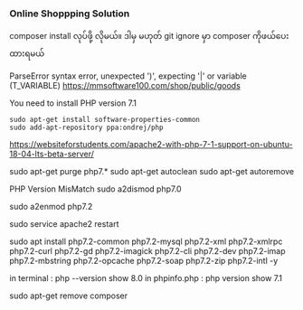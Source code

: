 ### Online Shoppping Solution

composer install လုပ်ဖို့ လိုမယ်။ ဒါမှ မဟုတ် git ignore မှာ composer ကိုဖယ်ပေး ထားရမယ်




ParseError
syntax error, unexpected ')', expecting '|' or variable (T_VARIABLE)
https://mmsoftware100.com/shop/public/goods


You need to install PHP version 7.1

```
sudo apt-get install software-properties-common
sudo add-apt-repository ppa:ondrej/php
```

https://websiteforstudents.com/apache2-with-php-7-1-support-on-ubuntu-18-04-lts-beta-server/


sudo apt-get purge php7.*
sudo apt-get autoclean
sudo apt-get autoremove

PHP Version MisMatch
sudo a2dismod php7.0

sudo a2enmod php7.2

sudo service apache2 restart

sudo apt install php7.2-common php7.2-mysql php7.2-xml php7.2-xmlrpc php7.2-curl php7.2-gd php7.2-imagick php7.2-cli php7.2-dev php7.2-imap php7.2-mbstring php7.2-opcache php7.2-soap php7.2-zip php7.2-intl -y

in terminal : php --version show 8.0
in phpinfo.php : php version show 7.1


sudo apt-get remove composer
